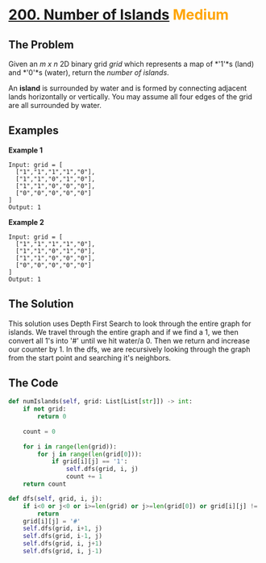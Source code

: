 # [200. Number of Islands](https://leetcode.com/problems/number-of-islands/) <span style="color:orange">Medium</span>

## **The Problem**
Given an *m x n* 2D binary grid *grid* which represents a map of *'1'*s (land) and *'0'*s (water), return the *number of islands*.

An **island** is surrounded by water and is formed by connecting adjacent lands horizontally or vertically. You may assume all four edges of the grid are all surrounded by water.

## **Examples**
**Example 1**
```
Input: grid = [
  ["1","1","1","1","0"],
  ["1","1","0","1","0"],
  ["1","1","0","0","0"],
  ["0","0","0","0","0"]
]
Output: 1
```
**Example 2**
```
Input: grid = [
  ["1","1","1","1","0"],
  ["1","1","0","1","0"],
  ["1","1","0","0","0"],
  ["0","0","0","0","0"]
]
Output: 1
```

## **The Solution**
This solution uses Depth First Search to look through the entire graph for islands.
We travel through the entire graph and if we find a 1, we then convert all 1's into '#' until we hit water/a 0. Then we return and increase our counter by 1.
In the dfs, we are recursively looking through the graph from the start point and searching it's neighbors.

## **The Code**

```python
def numIslands(self, grid: List[List[str]]) -> int:
    if not grid:
        return 0
    
    count = 0
    
    for i in range(len(grid)):
        for j in range(len(grid[0])):
            if grid[i][j] == '1':
                self.dfs(grid, i, j)
                count += 1
    return count

def dfs(self, grid, i, j):
    if i<0 or j<0 or i>=len(grid) or j>=len(grid[0]) or grid[i][j] != '1':
        return
    grid[i][j] = '#'
    self.dfs(grid, i+1, j)
    self.dfs(grid, i-1, j)
    self.dfs(grid, i, j+1)
    self.dfs(grid, i, j-1)
```